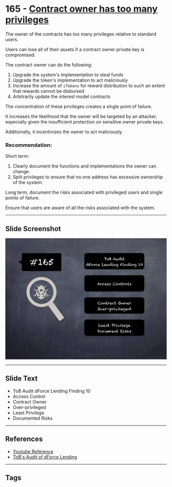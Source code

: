 
# 165 - [Contract owner has too many privileges](./Contract%20owner%20has%20too%20many%20privileges.md)

The owner of the contracts has too many privileges relative to standard users. 

Users can lose all of their assets if a contract owner private key is compromised. 

The contract owner can do the following: 

1. Upgrade the system's implementation to steal funds
2. Upgrade the token's implementation to act maliciously
3. Increase the amount of `iTokens` for reward distribution to such an extent that rewards cannot be disbursed 
4. Arbitrarily update the interest model contracts 

The concentration of these privileges creates a single point of failure. 

It increases the likelihood that the owner will be targeted by an attacker, especially given the insufficient protection on sensitive owner private keys. 

Additionally, it incentivizes the owner to act maliciously.

### Recommendation:
Short term: 
1. Clearly document the functions and implementations the owner can change.
2. Split privileges to ensure that no one address has excessive ownership of the system. 

Long term, document the risks associated with privileged users and single points of failure. 

Ensure that users are aware of all the risks associated with the system.
___
## Slide Screenshot
![165.jpg](../../images/8.%20Audit%20Findings%20201/165.jpg)
___
## Slide Text
- ToB Audit dForce Lending Finding 10
- Access Control
- Contract Owner
- Over-privileged
- Least Privilege
- Documented Risks
___
## References
- [Youtube Reference](https://youtu.be/poxzr4-srn0?t=198)
- [ToB's Audit of dForce Lending](https://github.com/dforce-network/documents/blob/master/audit_report/Lending/dForceLending-Audit-Report-TrailofBits-Mar-2021.pdf)
___
## Tags
